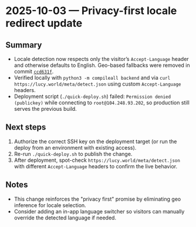 # 2025-10-03 — Privacy-first locale redirect update

## Summary

- Locale detection now respects only the visitor’s `Accept-Language` header and otherwise defaults to English. Geo-based fallbacks were removed in commit [`ccd631f`](https://github.com/frank2889/lucy-world/commit/ccd631fba20d0ca3b14d1d5fe3631eb9df2e887).
- Verified locally with `python3 -m compileall backend` and via `curl https://lucy.world/meta/detect.json` using custom `Accept-Language` headers.
- Deployment script (`./quick-deploy.sh`) failed: `Permission denied (publickey)` while connecting to `root@104.248.93.202`, so production still serves the previous build.

## Next steps

1. Authorize the correct SSH key on the deployment target (or run the deploy from an environment with existing access).
2. Re-run `./quick-deploy.sh` to publish the change.
3. After deployment, spot-check `https://lucy.world/meta/detect.json` with different `Accept-Language` headers to confirm the live behavior.

## Notes

- This change reinforces the "privacy first" promise by eliminating geo inference for locale selection.
- Consider adding an in-app language switcher so visitors can manually override the detected language if needed.
